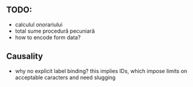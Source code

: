 TODO:
-----

* calculul onorariului
* total sume procedură pecuniară
* how to encode form data?


Causality
---------

* why no explicit label binding? this implies IDs, which
  impose limits on acceptable caracters and need slugging
